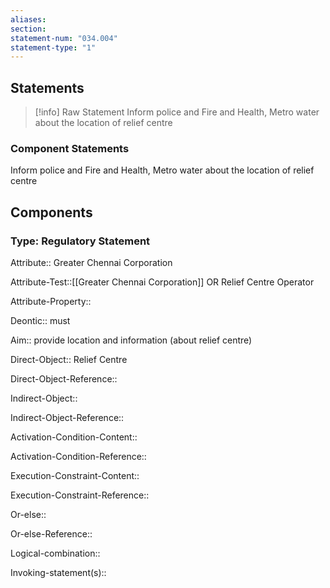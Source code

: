 ```yaml
---
aliases: 
section: 
statement-num: "034.004"
statement-type: "1"
---
```

## Statements 
> [!info] Raw Statement
> Inform police and Fire and Health, Metro water about the location of relief centre 
> 

### Component Statements
Inform police and Fire and Health, Metro water about the location of relief centre 
## Components
### Type: Regulatory Statement
Attribute:: Greater Chennai Corporation

Attribute-Test::[[Greater Chennai Corporation]] OR Relief Centre Operator

Attribute-Property::


Deontic:: must


Aim:: provide location and information (about relief centre)


Direct-Object:: Relief Centre

Direct-Object-Reference:: 


Indirect-Object::

Indirect-Object-Reference:: 


Activation-Condition-Content::

Activation-Condition-Reference:: 


Execution-Constraint-Content::

Execution-Constraint-Reference:: 


Or-else::

Or-else-Reference:: 


Logical-combination::


Invoking-statement(s)::
